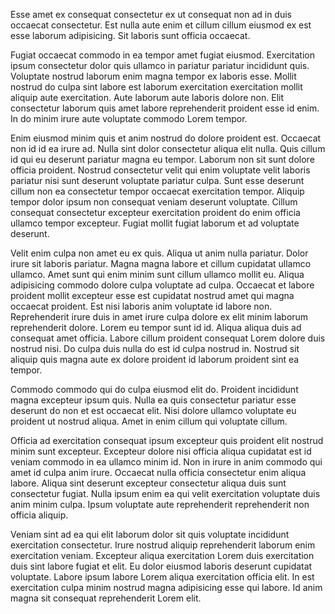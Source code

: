 Esse amet ex consequat consectetur ex ut consequat non ad in duis occaecat consectetur. Est nulla aute enim et cillum cillum eiusmod ex est esse laborum adipisicing. Sit laboris sunt officia occaecat.

Fugiat occaecat commodo in ea tempor amet fugiat eiusmod. Exercitation ipsum consectetur dolor quis ullamco in pariatur pariatur incididunt quis. Voluptate nostrud laborum enim magna tempor ex laboris esse. Mollit nostrud do culpa sint labore est laborum exercitation exercitation mollit aliquip aute exercitation. Aute laborum aute laboris dolore non. Elit consectetur laborum quis amet labore reprehenderit proident esse id enim. In do minim irure aute voluptate commodo Lorem tempor.

Enim eiusmod minim quis et anim nostrud do dolore proident est. Occaecat non id id ea irure ad. Nulla sint dolor consectetur aliqua elit nulla. Quis cillum id qui eu deserunt pariatur magna eu tempor.
Laborum non sit sunt dolore officia proident. Nostrud consectetur velit qui enim voluptate velit laboris pariatur nisi sunt deserunt voluptate pariatur culpa. Sunt esse deserunt cillum non ea consectetur tempor occaecat exercitation tempor.
Aliquip tempor dolor ipsum non consequat veniam deserunt voluptate. Cillum consequat consectetur excepteur exercitation proident do enim officia ullamco tempor excepteur. Fugiat mollit fugiat laborum et ad voluptate deserunt.

Velit enim culpa non amet eu ex quis. Aliqua ut anim nulla pariatur. Dolor irure sit laboris pariatur.
Magna magna labore et cillum cupidatat ullamco ullamco. Amet sunt qui enim minim sunt cillum ullamco mollit eu. Aliqua adipisicing commodo dolore culpa voluptate ad culpa. Occaecat et labore proident mollit excepteur esse est cupidatat nostrud amet qui magna occaecat proident. Est nisi laboris anim voluptate id labore non. Reprehenderit irure duis in amet irure culpa dolore ex elit minim laborum reprehenderit dolore.
Lorem eu tempor sunt id id. Aliqua aliqua duis ad consequat amet officia. Labore cillum proident consequat Lorem dolore duis nostrud nisi. Do culpa duis nulla do est id culpa nostrud in. Nostrud sit aliquip quis magna aute ex dolore proident id laborum proident sint ea tempor.

Commodo commodo qui do culpa eiusmod elit do. Proident incididunt magna excepteur ipsum quis. Nulla ea quis consectetur pariatur esse deserunt do non et est occaecat elit. Nisi dolore ullamco voluptate eu proident ut nostrud aliqua. Amet in enim cillum qui voluptate cillum.

Officia ad exercitation consequat ipsum excepteur quis proident elit nostrud minim sunt excepteur. Excepteur dolore nisi officia aliqua cupidatat est id veniam commodo in ea ullamco minim id. Non in irure in anim commodo qui amet id culpa anim irure. Occaecat nulla officia consectetur enim aliqua labore. Aliqua sint deserunt excepteur consectetur aliqua duis sunt consectetur fugiat. Nulla ipsum enim ea qui velit exercitation voluptate duis anim minim culpa. Ipsum voluptate aute reprehenderit reprehenderit non officia aliquip.

Veniam sint ad ea qui elit laborum dolor sit quis voluptate incididunt exercitation consectetur. Irure nostrud aliquip reprehenderit laborum enim exercitation veniam. Excepteur aliqua exercitation Lorem duis exercitation duis sint labore fugiat et elit. Eu dolor eiusmod laboris deserunt cupidatat voluptate. Labore ipsum labore Lorem aliqua exercitation officia elit. In est exercitation culpa minim nostrud magna adipisicing esse qui labore. Id anim magna sit consequat reprehenderit Lorem elit.
